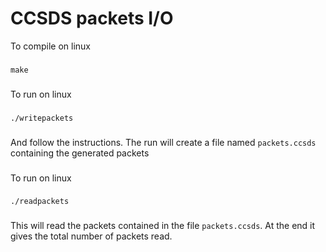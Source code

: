 # CCSDS packets I/O
To compile on linux
###
`make`
###
To run on linux
###
`./writepackets`
###
And follow the instructions.
The run will create a file named `packets.ccsds` containing the generated packets
###
To run on linux
###
`./readpackets`
###
This will read the packets contained in the file `packets.ccsds`. At the end it gives
the total number of packets read.
